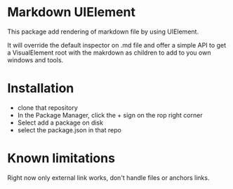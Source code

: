 # Markdown UIElement

This package add rendering of markdown file by using UIElement.

It will override the default inspector on .md file and offer a simple
API to get a VisualElement root with the makrdown as children to add to
you own windows and tools.

# Installation

- clone that repository
- In the Package Manager, click the + sign on the rop right corner
- Select add a package on disk
- select the package.json in that repo

# Known limitations

Right now only external link works, don't handle files or anchors links.

